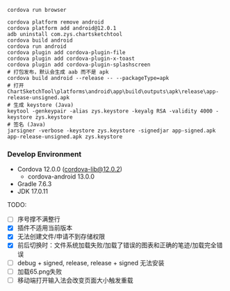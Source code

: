 ```shell
cordova run browser

cordova platform remove android
cordova platform add android@12.0.1
adb uninstall com.zys.chartsketchtool
cordova build android
cordova run android
cordova plugin add cordova-plugin-file
cordova plugin add cordova-plugin-x-toast
cordova plugin add cordova-plugin-splashscreen
# 打包发布，默认会生成 aab 而不是 apk
cordova build android --release -- --packageType=apk
# 打开 ChartSketchTool\platforms\android\app\build\outputs\apk\release\app-release-unsigned.apk
# 生成 keystore (Java)
keytool -genkeypair -alias zys.keystore -keyalg RSA -validity 4000 -keystore zys.keystore
# 签名 (Java)
jarsigner -verbose -keystore zys.keystore -signedjar app-signed.apk app-release-unsigned.apk zys.keystore
```

### Develop Environment

- Cordova 12.0.0 (cordova-lib@12.0.2)
  - cordova-android 13.0.0
- Gradle 7.6.3
- JDK 17.0.11

TODO:
- [ ] 序号撑不满整行
- [x] 插件不适用当前版本
- [x] 无法创建文件/申请不到存储权限
- [x] 前后切换时：文件系统加载失败/加载了错误的图表和正确的笔迹/加载完全错误
- [ ] debug + signed, release, release + signed 无法安装
- [ ] 加载65.png失败
- [ ] 移动端打开输入法会改变页面大小触发重载